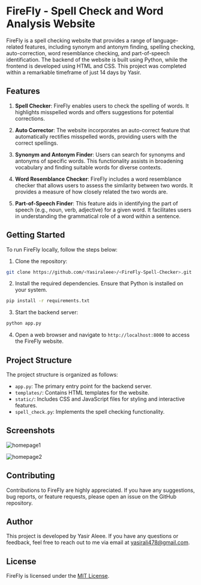 # FireFly - Spell Check and Word Analysis Website

FireFly is a spell checking website that provides a range of language-related features, including synonym and antonym finding, spelling checking, auto-correction, word resemblance checking, and part-of-speech identification. The backend of the website is built using Python, while the frontend is developed using HTML and CSS. This project was completed within a remarkable timeframe of just 14 days by Yasir.

## Features

1. **Spell Checker**: FireFly enables users to check the spelling of words. It highlights misspelled words and offers suggestions for potential corrections.

2. **Auto Corrector**: The website incorporates an auto-correct feature that automatically rectifies misspelled words, providing users with the correct spellings.

3. **Synonym and Antonym Finder**: Users can search for synonyms and antonyms of specific words. This functionality assists in broadening vocabulary and finding suitable words for diverse contexts.

4. **Word Resemblance Checker**: FireFly includes a word resemblance checker that allows users to assess the similarity between two words. It provides a measure of how closely related the two words are.

5. **Part-of-Speech Finder**: This feature aids in identifying the part of speech (e.g., noun, verb, adjective) for a given word. It facilitates users in understanding the grammatical role of a word within a sentence.

## Getting Started

To run FireFly locally, follow the steps below:

1. Clone the repository:

```bash
git clone https://github.com/<Yasiraleee>/<FireFly-Spell-Checker>.git
```

2. Install the required dependencies. Ensure that Python is installed on your system.

```bash
pip install -r requirements.txt
```

3. Start the backend server:

```bash
python app.py
```

4. Open a web browser and navigate to `http://localhost:8000` to access the FireFly website.

## Project Structure

The project structure is organized as follows:

- `app.py`: The primary entry point for the backend server.
- `templates/`: Contains HTML templates for the website.
- `static/`: Includes CSS and JavaScript files for styling and interactive features.
- `spell_check.py`: Implements the spell checking functionality.

## Screenshots

![homepage1](https://github.com/Yasiraleee/FireFly-Spell-Checker/assets/117939487/46814c0b-1d77-4d94-952f-9ad977be6f10)

![homepage2](https://github.com/Yasiraleee/FireFly-Spell-Checker/assets/117939487/9b0c9cd2-27fc-4231-a422-e362b239cd30)

## Contributing

Contributions to FireFly are highly appreciated. If you have any suggestions, bug reports, or feature requests, please open an issue on the GitHub repository.

## Author

This project is developed by Yasir Aleee. If you have any questions or feedback, feel free to reach out to me via email at yasirali478@gmail.com.

## License

FireFly is licensed under the [MIT License](LICENSE).
